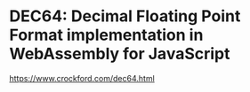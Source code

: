 # DEC64: Decimal Floating Point Format implementation in WebAssembly for JavaScript

https://www.crockford.com/dec64.html
